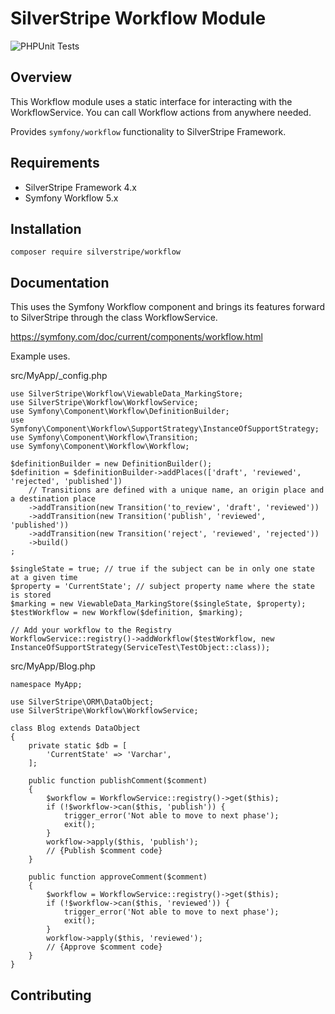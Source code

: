 # SilverStripe Workflow Module

![PHPUnit Tests](https://github.com/brettt89/silverstripe-workflow/workflows/PHPUnit%20Tests/badge.svg)

## Overview

This Workflow module uses a static interface for interacting with the WorkflowService. You can call Workflow actions from anywhere needed. 

Provides `symfony/workflow` functionality to SilverStripe Framework.

## Requirements

 * SilverStripe Framework 4.x
 * Symfony Workflow 5.x

## Installation

```
composer require silverstripe/workflow
```

## Documentation

This uses the Symfony Workflow component and brings its features forward to SilverStripe through the class WorkflowService.

https://symfony.com/doc/current/components/workflow.html

Example uses.

src/MyApp/_config.php
```
use SilverStripe\Workflow\ViewableData_MarkingStore;
use SilverStripe\Workflow\WorkflowService;
use Symfony\Component\Workflow\DefinitionBuilder;
use Symfony\Component\Workflow\SupportStrategy\InstanceOfSupportStrategy;
use Symfony\Component\Workflow\Transition;
use Symfony\Component\Workflow\Workflow;

$definitionBuilder = new DefinitionBuilder();
$definition = $definitionBuilder->addPlaces(['draft', 'reviewed', 'rejected', 'published'])
    // Transitions are defined with a unique name, an origin place and a destination place
    ->addTransition(new Transition('to_review', 'draft', 'reviewed'))
    ->addTransition(new Transition('publish', 'reviewed', 'published'))
    ->addTransition(new Transition('reject', 'reviewed', 'rejected'))
    ->build()
;

$singleState = true; // true if the subject can be in only one state at a given time
$property = 'CurrentState'; // subject property name where the state is stored
$marking = new ViewableData_MarkingStore($singleState, $property);
$testWorkflow = new Workflow($definition, $marking);

// Add your workflow to the Registry
WorkflowService::registry()->addWorkflow($testWorkflow, new InstanceOfSupportStrategy(ServiceTest\TestObject::class));
```

src/MyApp/Blog.php
```
namespace MyApp;

use SilverStripe\ORM\DataObject;
use SilverStripe\Workflow\WorkflowService;

class Blog extends DataObject
{
    private static $db = [
        'CurrentState' => 'Varchar',
    ];

    public function publishComment($comment)
    {
        $workflow = WorkflowService::registry()->get($this);
        if (!$workflow->can($this, 'publish')) {
            trigger_error('Not able to move to next phase');
            exit();
        }
        workflow->apply($this, 'publish');
        // {Publish $comment code}
    }

    public function approveComment($comment)
    {
        $workflow = WorkflowService::registry()->get($this);
        if (!$workflow->can($this, 'reviewed')) {
            trigger_error('Not able to move to next phase');
            exit();
        }
        workflow->apply($this, 'reviewed');
        // {Approve $comment code}
    }
}

```

## Contributing
